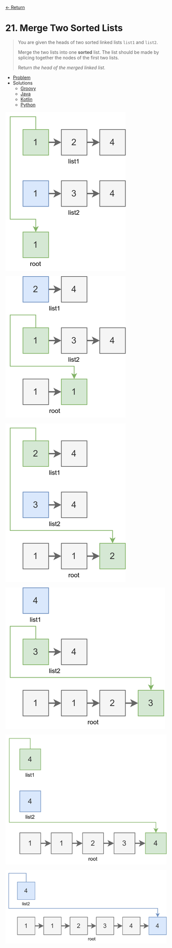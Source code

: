 [&larr; Return](https://hanggrian.github.io/grind-leetcode/)

# 21. Merge Two Sorted Lists

> You are given the heads of two sorted linked lists `list1` and `list2`.
>
> Merge the two lists into one **sorted** list. The list should be made by
  splicing together the nodes of the first two lists.
>
> Return *the head of the merged linked list.*

- [Problem](https://leetcode.com/problems/merge-two-sorted-lists/)
- Solutions
  - [Groovy](https://github.com/hanggrian/grind-leetcode/blob/main/groovy/src/main/groovy/problems1_100/MergeTwoSortedLists.groovy)
  - [Java](https://github.com/hanggrian/grind-leetcode/blob/main/java/src/main/java/problems1_100/MergeTwoSortedLists.java)
  - [Kotlin](https://github.com/hanggrian/grind-leetcode/blob/main/kotlin/src/main/kotlin/problems1_100/MergeTwoSortedLists.kt)
  - [Python](https://github.com/hanggrian/grind-leetcode/blob/main/python/src/problems1_100/merge_two_sorted_lists.py)

![](https://github.com/hanggrian/grind-leetcode/raw/assets/problems1_100/merge-two-sorted-lists1.svg)

![](https://github.com/hanggrian/grind-leetcode/raw/assets/problems1_100/merge-two-sorted-lists2.svg)

![](https://github.com/hanggrian/grind-leetcode/raw/assets/problems1_100/merge-two-sorted-lists3.svg)

![](https://github.com/hanggrian/grind-leetcode/raw/assets/problems1_100/merge-two-sorted-lists4.svg)

![](https://github.com/hanggrian/grind-leetcode/raw/assets/problems1_100/merge-two-sorted-lists5.svg)

![](https://github.com/hanggrian/grind-leetcode/raw/assets/problems1_100/merge-two-sorted-lists6.svg)
